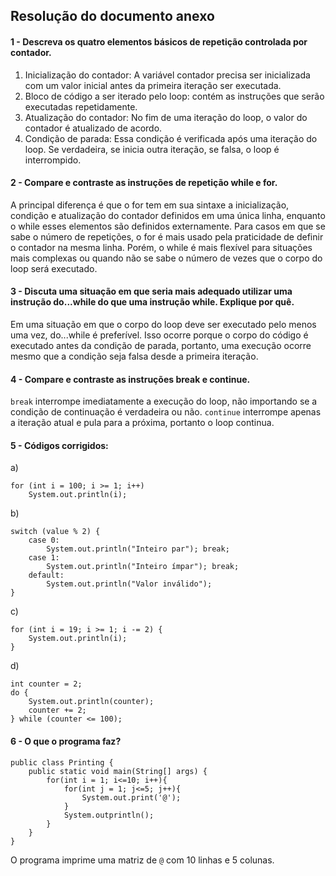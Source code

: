 ## Resolução do documento anexo 

#### 1 - Descreva os quatro elementos básicos de repetição controlada por contador. 
1. Inicialização do contador: A variável contador precisa ser inicializada com um valor inicial antes da primeira iteração ser executada.  
2. Bloco de código a ser iterado pelo loop: contém as instruções que serão executadas repetidamente.  
3. Atualização do contador: No fim de uma iteração do loop, o valor do contador é atualizado de acordo.  
4. Condição de parada: Essa condição é verificada após uma iteração do loop. Se verdadeira, se inicia outra iteração, se falsa, o loop é interrompido.

#### 2 - Compare e contraste as instruções de repetição while e for. 
A principal diferença é que o for tem em sua sintaxe a inicialização, condição e atualização do contador definidos em uma única linha, enquanto o while esses elementos são definidos externamente. Para casos em que se sabe o número de repetições, o for é mais usado pela praticidade de definir o contador na mesma linha. Porém, o while é mais flexível para situações mais complexas ou quando não se sabe o número de vezes que o corpo do loop será executado.
#### 3 - Discuta uma situação em que seria mais adequado utilizar uma instrução do...while do que uma instrução while. Explique por quê. 
Em uma situação em que o corpo do loop deve ser executado pelo menos uma vez, do...while é preferível. Isso ocorre porque o corpo do código é executado antes da condição de parada, portanto, uma execução ocorre mesmo que a condição seja falsa desde a primeira iteração.
#### 4 - Compare e contraste as instruções break e continue. 
`break` interrompe imediatamente a execução do loop, não importando se a condição de continuação é verdadeira ou não. `continue` interrompe apenas a iteração atual e pula para a próxima, portanto o loop continua.
#### 5 - Códigos corrigidos: 
a)
```
for (int i = 100; i >= 1; i++)
    System.out.println(i);
```
b)
```
switch (value % 2) {
    case 0:
        System.out.println("Inteiro par"); break;
    case 1:
        System.out.println("Inteiro ímpar"); break;
    default:
        System.out.println("Valor inválido");
}
```
c)
```
for (int i = 19; i >= 1; i -= 2) {
    System.out.println(i);
}
```
d)
```
int counter = 2;
do {
    System.out.println(counter);
    counter += 2;
} while (counter <= 100);
```
#### 6 - O que o programa faz? 
```
public class Printing {
    public static void main(String[] args) {
        for(int i = 1; i<=10; i++){
            for(int j = 1; j<=5; j++){
                System.out.print('@');
            }
            System.outprintln();
        }
    }
}
```
O programa imprime uma matriz de `@` com 10 linhas e 5 colunas. 